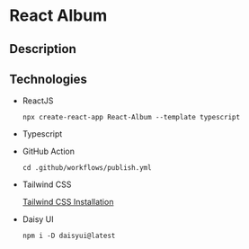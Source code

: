# React Album

## Description

## Technologies
- ReactJS
    ```
    npx create-react-app React-Album --template typescript
    ```
- Typescript

- GitHub Action
    ```
    cd .github/workflows/publish.yml
    ```
- Tailwind CSS

    [Tailwind CSS Installation](https://tailwindcss.com/docs/installation)
    
- Daisy UI
    ```
    npm i -D daisyui@latest
    ```






